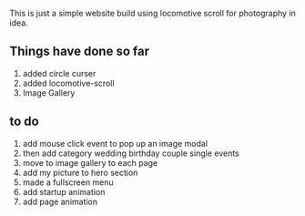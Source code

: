 This is just a simple website build using locomotive scroll for photography in idea.

## Things have done so far

1. added circle curser
2. added locomotive-scroll
3. Image Gallery

## to do

1. add mouse click event to pop up an image modal
2. then add category wedding birthday couple single events
3. move to image gallery to each page
4. add my picture to hero section
5. made a fullscreen menu
6. add startup animation
7. add page animation

